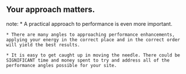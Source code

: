 ##  Your approach matters.



note:
    * A practical approach to performance is even more important.

    * There are many angles to approaching performance enhancements, applying your energy in the correct place and in the correct order will yield the best results.

    * It is easy to get caught up in moving the needle. There could be SIGNIFICANT time and money spent to try and address all of the performance angles possible for your site.
